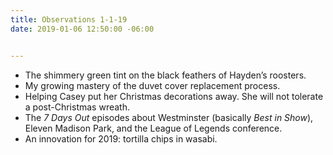 ```yaml
---
title: Observations 1-1-19
date: 2019-01-06 12:50:00 -06:00


---
```


- The shimmery green tint on the black feathers of Hayden’s roosters.
- My growing mastery of the duvet cover replacement process.
- Helping Casey put her Christmas decorations away. She will not tolerate a post-Christmas wreath.
- The *7 Days Out* episodes about Westminster (basically *Best in Show*), Eleven Madison Park, and the League of Legends conference.
- An innovation for 2019: tortilla chips in wasabi.